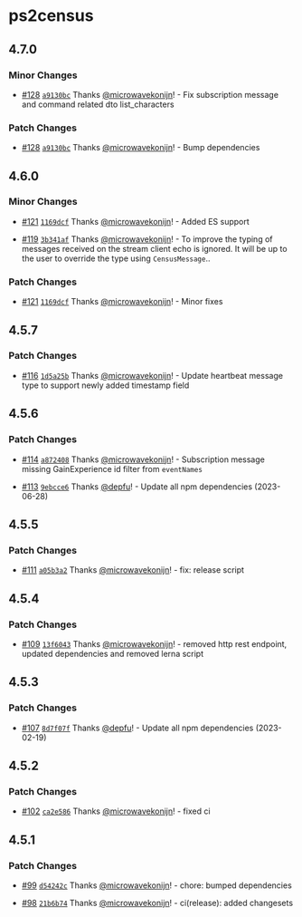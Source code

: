 # ps2census

## 4.7.0

### Minor Changes

- [#128](https://github.com/microwavekonijn/ps2census/pull/128) [`a9130bc`](https://github.com/microwavekonijn/ps2census/commit/a9130bc96b0502de31f4d1069864a5171613c874) Thanks [@microwavekonijn](https://github.com/microwavekonijn)! - Fix subscription message and command related dto list_characters

### Patch Changes

- [#128](https://github.com/microwavekonijn/ps2census/pull/128) [`a9130bc`](https://github.com/microwavekonijn/ps2census/commit/a9130bc96b0502de31f4d1069864a5171613c874) Thanks [@microwavekonijn](https://github.com/microwavekonijn)! - Bump dependencies

## 4.6.0

### Minor Changes

- [#121](https://github.com/microwavekonijn/ps2census/pull/121) [`1169dcf`](https://github.com/microwavekonijn/ps2census/commit/1169dcfc594ad3f2de25d79724b80fbe6f54e7fd) Thanks [@microwavekonijn](https://github.com/microwavekonijn)! - Added ES support

- [#119](https://github.com/microwavekonijn/ps2census/pull/119) [`3b341af`](https://github.com/microwavekonijn/ps2census/commit/3b341af87d537db6a1a99c86f6ea9db0ebd6d4cc) Thanks [@microwavekonijn](https://github.com/microwavekonijn)! - To improve the typing of messages received on the stream client echo is ignored. It will be up to the user to override the type using `CensusMessage`..

### Patch Changes

- [#121](https://github.com/microwavekonijn/ps2census/pull/121) [`1169dcf`](https://github.com/microwavekonijn/ps2census/commit/1169dcfc594ad3f2de25d79724b80fbe6f54e7fd) Thanks [@microwavekonijn](https://github.com/microwavekonijn)! - Minor fixes

## 4.5.7

### Patch Changes

- [#116](https://github.com/microwavekonijn/ps2census/pull/116) [`1d5a25b`](https://github.com/microwavekonijn/ps2census/commit/1d5a25ba1f3bd14871623017fa18b76c1502ecb9) Thanks [@microwavekonijn](https://github.com/microwavekonijn)! - Update heartbeat message type to support newly added timestamp field

## 4.5.6

### Patch Changes

- [#114](https://github.com/microwavekonijn/ps2census/pull/114) [`a872408`](https://github.com/microwavekonijn/ps2census/commit/a87240816220d9d3c6ce0ab64ea8ad22552e5fb2) Thanks [@microwavekonijn](https://github.com/microwavekonijn)! - Subscription message missing GainExperience id filter from `eventNames`

- [#113](https://github.com/microwavekonijn/ps2census/pull/113) [`9ebcce6`](https://github.com/microwavekonijn/ps2census/commit/9ebcce664d003b28621698ad058a3de781ba6289) Thanks [@depfu](https://github.com/apps/depfu)! - Update all npm dependencies (2023-06-28)

## 4.5.5

### Patch Changes

- [#111](https://github.com/microwavekonijn/ps2census/pull/111) [`a05b3a2`](https://github.com/microwavekonijn/ps2census/commit/a05b3a2d660368f11b0c141904498975a95ba7a0) Thanks [@microwavekonijn](https://github.com/microwavekonijn)! - fix: release script

## 4.5.4

### Patch Changes

- [#109](https://github.com/microwavekonijn/ps2census/pull/109) [`13f6043`](https://github.com/microwavekonijn/ps2census/commit/13f60434f525ca560590189d9add4d21c171110b) Thanks [@microwavekonijn](https://github.com/microwavekonijn)! - removed http rest endpoint, updated dependencies and removed lerna script

## 4.5.3

### Patch Changes

- [#107](https://github.com/microwavekonijn/ps2census/pull/107) [`8d7f07f`](https://github.com/microwavekonijn/ps2census/commit/8d7f07fcbe0659cadc525889094d69ea2b067742) Thanks [@depfu](https://github.com/apps/depfu)! - Update all npm dependencies (2023-02-19)

## 4.5.2

### Patch Changes

- [#102](https://github.com/microwavekonijn/ps2census/pull/102) [`ca2e586`](https://github.com/microwavekonijn/ps2census/commit/ca2e5866e6c690410f7b0710f05f1240dda794ec) Thanks [@microwavekonijn](https://github.com/microwavekonijn)! - fixed ci

## 4.5.1

### Patch Changes

- [#99](https://github.com/microwavekonijn/ps2census/pull/99) [`d54242c`](https://github.com/microwavekonijn/ps2census/commit/d54242ca0f4eea70ff4b4dd6b7e0796c89664e8f) Thanks [@microwavekonijn](https://github.com/microwavekonijn)! - chore: bumped dependencies

- [#98](https://github.com/microwavekonijn/ps2census/pull/98) [`21b6b74`](https://github.com/microwavekonijn/ps2census/commit/21b6b747b827d13c1017a70fcdb98545a61a2728) Thanks [@microwavekonijn](https://github.com/microwavekonijn)! - ci(release): added changesets
